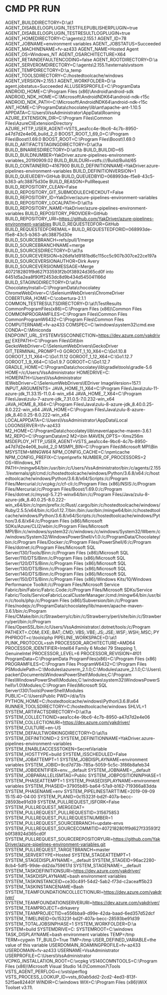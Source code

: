 # CMD PR RUN

AGENT_BUILDDIRECTORY=D:\a\1
AGENT_DISABLELOGPLUGIN_TESTFILEPUBLISHERPLUGIN=true
AGENT_DISABLELOGPLUGIN_TESTRESULTLOGPLUGIN=true
AGENT_HOMEDIRECTORY=C:\agents\2.155.1
AGENT_ID=78
AGENT_JOBNAME=environment variables
AGENT_JOBSTATUS=Succeeded
AGENT_MACHINENAME=fv-az433
AGENT_NAME=Hosted Agent
AGENT_OS=Windows_NT
AGENT_OSARCHITECTURE=X64
AGENT_RETAINDEFAULTENCODING=false
AGENT_ROOTDIRECTORY=D:\a
AGENT_SERVEROMDIRECTORY=C:\agents\2.155.1\externals\vstsom
AGENT_TEMPDIRECTORY=D:\a\_temp
AGENT_TOOLSDIRECTORY=C:/hostedtoolcache/windows
AGENT_VERSION=2.155.1
AGENT_WORKFOLDER=D:\a
agent.jobstatus=Succeeded
ALLUSERSPROFILE=C:\ProgramData
ANDROID_HOME=C:\Program Files (x86)\Android\android-sdk
ANDROID_NDK_HOME=C:\Microsoft\AndroidNDK64\android-ndk-r15c
ANDROID_NDK_PATH=C:\Microsoft\AndroidNDK64\android-ndk-r15c
ANT_HOME=C:\ProgramData\chocolatey\lib\ant\apache-ant-1.10.5
APPDATA=C:\Users\VssAdministrator\AppData\Roaming
AZURE_EXTENSION_DIR=C:\Program Files\Common Files\AzureCliExtensionDirectory
AZURE_HTTP_USER_AGENT=VSTS_aea1cc4e-9bc6-4c7b-8950-a47d7d2e4e06_build_2_0
BOOST_ROOT_1_69_0=C:\Program Files\Boost\1.69.0
BOOST_ROOT=C:\Program Files\Boost\1.69.0
BUILD_ARTIFACTSTAGINGDIRECTORY=D:\a\1\a
BUILD_BINARIESDIRECTORY=D:\a\1\b
BUILD_BUILDID=65
BUILD_BUILDNUMBER=YakDriver.azure-pipelines-environment-variables_20190909.02
BUILD_BUILDURI=vstfs:///Build/Build/65
BUILD_CONTAINERID=4167900
BUILD_DEFINITIONNAME=YakDriver.azure-pipelines-environment-variables
BUILD_DEFINITIONVERSION=1
BUILD_QUEUEDBY=GitHub
BUILD_QUEUEDBYID=068993de-f5e8-43c5-b363-afc38875d30e
BUILD_REASON=PullRequest
BUILD_REPOSITORY_CLEAN=False
BUILD_REPOSITORY_GIT_SUBMODULECHECKOUT=False
BUILD_REPOSITORY_ID=YakDriver/azure-pipelines-environment-variables
BUILD_REPOSITORY_LOCALPATH=D:\a\1\s
BUILD_REPOSITORY_NAME=YakDriver/azure-pipelines-environment-variables
BUILD_REPOSITORY_PROVIDER=GitHub
BUILD_REPOSITORY_URI=https://github.com/YakDriver/azure-pipelines-environment-variables
BUILD_REQUESTEDFOR=GitHub
BUILD_REQUESTEDFOREMAIL=
BUILD_REQUESTEDFORID=068993de-f5e8-43c5-b363-afc38875d30e
BUILD_SOURCEBRANCH=refs/pull/1/merge
BUILD_SOURCEBRANCHNAME=merge
BUILD_SOURCESDIRECTORY=D:\a\1\s
BUILD_SOURCEVERSION=b26dfa1d9181bd6c115cc5c907b307ce22ce197a
BUILD_SOURCEVERSIONAUTHOR=Dirk Avery
BUILD_SOURCEVERSIONMESSAGE=Merge 4072182801f9d627f33593f2b0f38924d365cd0f into 6451d5a2ea8f90ff2453dc8d9b434d545041166d
BUILD_STAGINGDIRECTORY=D:\a\1\a
ChocolateyInstall=C:\ProgramData\chocolatey
ChromeWebDriver=C:\SeleniumWebDrivers\ChromeDriver
COBERTURA_HOME=C:\cobertura-2.1.1
COMMON_TESTRESULTSDIRECTORY=D:\a\1\TestResults
CommonProgramFiles(x86)=C:\Program Files (x86)\Common Files
COMMONPROGRAMFILES=C:\Program Files\Common Files
CommonProgramW6432=C:\Program Files\Common Files
COMPUTERNAME=fv-az433
COMSPEC=C:\windows\system32\cmd.exe
CONDA=C:\Miniconda
ENDPOINT_URL_SYSTEMVSSCONNECTION=https://dev.azure.com/yakdriver/
EXEPATH=C:\Program Files\Git\bin
GeckoWebDriver=C:\SeleniumWebDrivers\GeckoDriver
GIT_TERMINAL_PROMPT=0
GOROOT_1_10_X64=C:\Go1.10.8
GOROOT_1_11_X64=C:\Go1.11.12
GOROOT_1_12_X64=C:\Go1.12.7
GOROOT_1_9_X64=C:\Go1.9.7
GOROOT=C:\Go1.12.7
GRADLE_HOME=C:\ProgramData\chocolatey\lib\gradle\tools\gradle-5.6
HOME=/c/Users/VssAdministrator
HOMEDRIVE=C:
HOMEPATH=\Users\VssAdministrator
IEWebDriver=C:\SeleniumWebDrivers\IEDriver
ImageVersion=157.1
INPUT_ARGUMENTS=
JAVA_HOME_11_X64=C:\Program Files\Java\zulu-11-azure-jdk_11.33.15-11.0.4-win_x64
JAVA_HOME_7_X64=C:\Program Files\Java\zulu-7-azure-jdk_7.31.0.5-7.0.232-win_x64
JAVA_HOME_8_X64=C:\Program Files\Java\zulu-8-azure-jdk_8.40.0.25-8.0.222-win_x64
JAVA_HOME=C:\Program Files\Java\zulu-8-azure-jdk_8.40.0.25-8.0.222-win_x64
LOCALAPPDATA=C:\Users\VssAdministrator\AppData\Local
LOGONSERVER=\\fv-az433
M2_HOME=C:\ProgramData\chocolatey\lib\maven\apache-maven-3.6.1
M2_REPO=C:\ProgramData\m2
M2=\bin
MAVEN_OPTS=-Xms256m
MSDEPLOY_HTTP_USER_AGENT=VSTS_aea1cc4e-9bc6-4c7b-8950-a47d7d2e4e06_build_2_0
MSMPI_BIN=C:\Program Files\Microsoft MPI\Bin\
MSYSTEM=MINGW64
NPM_CONFIG_CACHE=C:\npm\cache
NPM_CONFIG_PREFIX=C:\npm\prefix
NUMBER_OF_PROCESSORS=2
OS=Windows_NT
PATH=/mingw64/bin:/usr/bin:/c/Users/VssAdministrator/bin:/c/agents/2.155.1/externals/git/cmd:/c/hostedtoolcache/windows/Python/3.6.8/x64:/c/hostedtoolcache/windows/Python/3.6.8/x64/Scripts:/c/Program Files/Mercurial:/c/vcpkg:/c/cf-cli:/c/Program Files (x86)/NSIS:/c/Program Files/Mercurial:/c/Program Files/Boost/1.69.0:/c/Program Files/dotnet:/c/mysql-5.7.21-winx64/bin:/c/Program Files/Java/zulu-8-azure-jdk_8.40.0.25-8.0.222-win_x64/bin:/c/npm/prefix:/c/Rust/.cargo/bin:/c/hostedtoolcache/windows/Ruby/2.5.5/x64/bin:/c/Go1.12.7/bin:/bin:/usr/bin:/mingw64/bin:/c/hostedtoolcache/windows/Python/3.6.8/x64/Scripts:/c/hostedtoolcache/windows/Python/3.6.8/x64:/c/Program Files (x86)/Microsoft SDKs/Azure/CLI2/wbin:/c/Program Files/Microsoft MPI/Bin:/c/windows/system32:/c/windows:/c/windows/System32/Wbem:/c/windows/System32/WindowsPowerShell/v1.0:/c/ProgramData/Chocolatey/bin:/c/Program Files/Docker:/c/Program Files/PowerShell/6:/c/Program Files/dotnet:/c/Program Files/Microsoft SQL Server/130/Tools/Binn:/c/Program Files (x86)/Microsoft SQL Server/110/DTS/Binn:/c/Program Files (x86)/Microsoft SQL Server/120/DTS/Binn:/c/Program Files (x86)/Microsoft SQL Server/130/DTS/Binn:/c/Program Files (x86)/Microsoft SQL Server/140/DTS/Binn:/c/Program Files (x86)/Microsoft SQL Server/150/DTS/Binn:/c/Program Files (x86)/Windows Kits/10/Windows Performance Toolkit:/c/Program Files/Microsoft Service Fabric/bin/Fabric/Fabric.Code:/c/Program Files/Microsoft SDKs/Service Fabric/Tools/ServiceFabricLocalClusterManager:/cmd:/mingw64/bin:/usr/bin:/c/tools/php:/c/Program Files (x86)/Subversion/bin:/c/Program Files/nodejs:/c/ProgramData/chocolatey/lib/maven/apache-maven-3.6.1/bin:/c/Program Files/CMake/bin:/c/Strawberry/c/bin:/c/Strawberry/perl/site/bin:/c/Strawberry/perl/bin:/c/Program Files/OpenSSL/bin:/c/Users/VssAdministrator/.dotnet/tools:/c/Program
PATHEXT=.COM;.EXE;.BAT;.CMD;.VBS;.VBE;.JS;.JSE;.WSF;.WSH;.MSC;.PY
PHPROOT=c:\tools\php
PIPELINE_WORKSPACE=D:\a\1
PLINK_PROTOCOL=ssh
PROCESSOR_ARCHITECTURE=AMD64
PROCESSOR_IDENTIFIER=Intel64 Family 6 Model 79 Stepping 1, GenuineIntel
PROCESSOR_LEVEL=6
PROCESSOR_REVISION=4f01
ProgramData=C:\ProgramData
ProgramFiles(x86)=C:\Program Files (x86)
PROGRAMFILES=C:\Program Files
ProgramW6432=C:\Program Files
PSModulePath=C:\Modules\azurerm_2.1.0;C:\Modules\azure_2.1.0;C:\Users\packer\Documents\WindowsPowerShell\Modules;C:\Program Files\WindowsPowerShell\Modules;C:\windows\system32\WindowsPowerShell\v1.0\Modules;C:\Program Files\Microsoft SQL Server\130\Tools\PowerShell\Modules\
PUBLIC=C:\Users\Public
PWD=/d/a/1/s
PYTHON_HOME=C:/hostedtoolcache/windows\Python\3.6.8\x64
RUNNER_TOOLSDIRECTORY=C:/hostedtoolcache/windows
SHLVL=1
SYSTEM_ARTIFACTSDIRECTORY=D:\a\1\a
SYSTEM_COLLECTIONID=aea1cc4e-9bc6-4c7b-8950-a47d7d2e4e06
SYSTEM_COLLECTIONURI=https://dev.azure.com/yakdriver/
SYSTEM_CULTURE=en-US
SYSTEM_DEFAULTWORKINGDIRECTORY=D:\a\1\s
SYSTEM_DEFINITIONID=2
SYSTEM_DEFINITIONNAME=YakDriver.azure-pipelines-environment-variables
SYSTEM_ENABLEACCESSTOKEN=SecretVariable
SYSTEM_HOSTTYPE=build
SYSTEM_ISSCHEDULED=False
SYSTEM_JOBATTEMPT=1
SYSTEM_JOBDISPLAYNAME=environment variables
SYSTEM_JOBID=9cd7d73b-785a-5059-5c5c-3f86b8afeb34
SYSTEM_JOBIDENTIFIER=env.__default
SYSTEM_JOBNAME=__default
SYSTEM_JOBPARALLELISMTAG=Public
SYSTEM_JOBPOSITIONINPHASE=1
SYSTEM_PHASEATTEMPT=1
SYSTEM_PHASEDISPLAYNAME=environment variables
SYSTEM_PHASEID=37905b85-ba64-57a9-b162-719366a83dda
SYSTEM_PHASENAME=env
SYSTEM_PIPELINESTARTTIME=2019-09-09 15:15:40-04:00
SYSTEM_PLANID=0c15323f-bd2f-407a-becc-28593be91d39
SYSTEM_PULLREQUEST_ISFORK=False
SYSTEM_PULLREQUEST_MERGEDAT=
SYSTEM_PULLREQUEST_PULLREQUESTID=315675853
SYSTEM_PULLREQUEST_PULLREQUESTNUMBER=1
SYSTEM_PULLREQUEST_SOURCEBRANCH=update-envs
SYSTEM_PULLREQUEST_SOURCECOMMITID=4072182801f9d627f33593f2b0f38924d365cd0f
SYSTEM_PULLREQUEST_SOURCEREPOSITORYURI=https://github.com/YakDriver/azure-pipelines-environment-variables.git
SYSTEM_PULLREQUEST_TARGETBRANCH=master
SYSTEM_SERVERTYPE=Hosted
SYSTEM_STAGEATTEMPT=1
SYSTEM_STAGEDISPLAYNAME=__default
SYSTEM_STAGEID=96ac2280-8cb4-5df5-99de-dd2da759617d
SYSTEM_STAGENAME=__default
SYSTEM_TASKDEFINITIONSURI=https://dev.azure.com/yakdriver/
SYSTEM_TASKDISPLAYNAME=bash environment variables
SYSTEM_TASKINSTANCEID=ce30c491-54d2-5ab2-f73d-c2aceaff5b23
SYSTEM_TASKINSTANCENAME=Bash
SYSTEM_TEAMFOUNDATIONCOLLECTIONURI=https://dev.azure.com/yakdriver/
SYSTEM_TEAMFOUNDATIONSERVERURI=https://dev.azure.com/yakdriver/
SYSTEM_TEAMPROJECT=dirkavery
SYSTEM_TEAMPROJECTID=e556bba9-d99e-42da-baad-6ed357d52dcf
SYSTEM_TIMELINEID=0c15323f-bd2f-407a-becc-28593be91d39
SYSTEM_TOTALJOBSINPHASE=1
SYSTEM_WORKFOLDER=D:\a
SYSTEM=build
SYSTEMDRIVE=C:
SYSTEMROOT=C:\windows
TASK_DISPLAYNAME=bash environment variables
TEMP=/tmp
TERM=cygwin
TF_BUILD=True
TMP=/tmp
USER_DEFINED_VARIABLE=the value of this variable
USERDOMAIN_ROAMINGPROFILE=fv-az433
USERDOMAIN=fv-az433
USERNAME=VssAdministrator
USERPROFILE=C:\Users\VssAdministrator
VCPKG_INSTALLATION_ROOT=C:\vcpkg
VS140COMNTOOLS=C:\Program Files (x86)\Microsoft Visual Studio 14.0\Common7\Tools\
VSTS_AGENT_PERFLOG=c:\vsts\perflog
VSTS_PROCESS_LOOKUP_ID=vsts_60ab5dd2-2cd2-4ed3-813f-52f5ae82440f
WINDIR=C:\windows
WIX=C:\Program Files (x86)\WiX Toolset v3.11\
